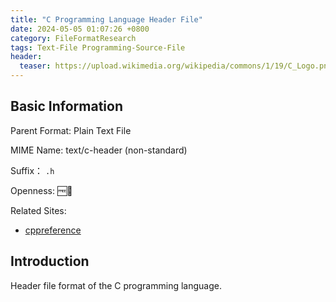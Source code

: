 ```yaml
---
title: "C Programming Language Header File"
date: 2024-05-05 01:07:26 +0800
category: FileFormatResearch
tags: Text-File Programming-Source-File
header:
  teaser: https://upload.wikimedia.org/wikipedia/commons/1/19/C_Logo.png
---
```


## Basic Information

Parent Format: Plain Text File

MIME Name: text/c-header (non-standard)

Suffix： `.h`

Openness: 🆓📖

Related Sites:

* [cppreference](https://en.cppreference.com/w/)

## Introduction

Header file format of the C programming language.
